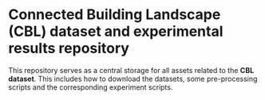 # Connected Building Landscape (CBL) dataset and experimental results repository
This repository serves as a central storage for all assets related to the **CBL dataset**. This includes how to download the datasets, some pre-processing scripts and the corresponding experiment scripts.
